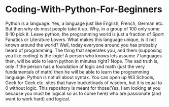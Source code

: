 # Coding-With-Python-For-Beginners
Python is a language. Yes, a language just like English, French, German etc. But then why do most people take it up. Why, in a group of 100 only some 8-10 pick it. Leave python,
the programming world is just a fraction of Sport Fanatics or Literature Lovers. What makes this language unique, is it not known around the world? Well, today everyone around
you has probably heard of programming. The thing that seperates you, and them (supposing you like coding) is the logic! A person who knows lets assume 7 languages then, will be
able to learn python in minutes right? Nope. The sad truth is, only if the person has a foundation of logic and math (just the very fundamentals of math) then he will be able to
learn the programming language. Python is not all about syntax. You can open up W3 Schools, Geek for Geek etc. sites that have bucketloads of wisdom, but it is equal to 0 without
logic. This repository is meant for those(Yes, I am looking at you because you must be logical so as to come here) who are passionate (and want to work hard) and logical.
